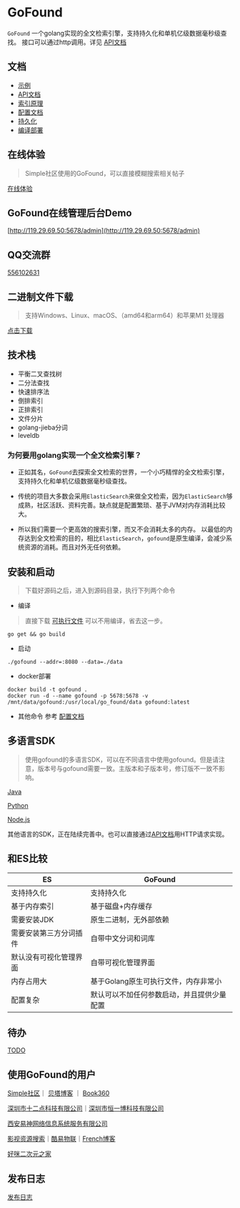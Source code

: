 # GoFound

`GoFound` 一个golang实现的全文检索引擎，支持持久化和单机亿级数据毫秒级查找。
接口可以通过http调用。详见 [API文档](./docs/api.md)

## 文档

+ [示例](./docs/example.md)
+ [API文档](./docs/api.md)
+ [索引原理](./docs/index.md)
+ [配置文档](./docs/config.md)
+ [持久化](./docs/storage.md)
+ [编译部署](./docs/compile.md)

## 在线体验

> Simple社区使用的GoFound，可以直接模糊搜索相关帖子

[在线体验](https://simpleui.72wo.com/search/simpleui)

## GoFound在线管理后台Demo
[http://119.29.69.50:5678/admin](http://119.29.69.50:5678/admin)

## QQ交流群

[556102631](https://qm.qq.com/cgi-bin/qm/qr?k=4OvO7bgRAhSLX0J2WXVbCWbY7hL7gMYd&jump_from=webapi)

## 二进制文件下载

> 支持Windows、Linux、macOS、（amd64和arm64）和苹果M1 处理器

[点击下载](https://github.com/newpanjing/gofound/releases)

## 技术栈

+ 平衡二叉查找树
+ 二分法查找
+ 快速排序法
+ 倒排索引
+ 正排索引
+ 文件分片
+ golang-jieba分词
+ leveldb

### 为何要用golang实现一个全文检索引擎？

+ 正如其名，`GoFound`去探索全文检索的世界，一个小巧精悍的全文检索引擎，支持持久化和单机亿级数据毫秒级查找。

+ 传统的项目大多数会采用`ElasticSearch`来做全文检索，因为`ElasticSearch`够成熟，社区活跃、资料完善。缺点就是配置繁琐、基于JVM对内存消耗比较大。

+ 所以我们需要一个更高效的搜索引擎，而又不会消耗太多的内存。 以最低的内存达到全文检索的目的，相比`ElasticSearch`，`gofound`是原生编译，会减少系统资源的消耗。而且对外无任何依赖。

## 安装和启动

> 下载好源码之后，进入到源码目录，执行下列两个命令
>

+ 编译

> 直接下载 [可执行文件](https://github.com/newpanjing/gofound/releases) 可以不用编译，省去这一步。

```shell
go get && go build
```

+ 启动

```shell
./gofound --addr=:8080 --data=./data
```

+ docker部署

```shell
docker build -t gofound .
docker run -d --name gofound -p 5678:5678 -v /mnt/data/gofound:/usr/local/go_found/data gofound:latest
```

+ 其他命令
  参考 [配置文档](./docs/config.md)

## 多语言SDK

> 使用gofound的多语言SDK，可以在不同语言中使用gofound。但是请注意，版本号与gofound需要一致。主版本和子版本号，修订版不一致不影响。

[Java](https://github.com/newpanjing/gofound-java)

[Python](https://github.com/newpanjing/gofound-python)

[Node.js](https://github.com/newpanjing/gofound-nodejs)

其他语言的SDK，正在陆续完善中。也可以直接通过[API文档](./docs/api.md)用HTTP请求实现。

## 和ES比较

| ES          | GoFound               |
|-------------|-----------------------|
| 支持持久化       | 支持持久化                 |
| 基于内存索引      | 基于磁盘+内存缓存             |
| 需要安装JDK     | 原生二进制，无外部依赖           |
| 需要安装第三方分词插件 | 自带中文分词和词库             |
| 默认没有可视化管理界面 | 自带可视化管理界面             |
| 内存占用大       | 基于Golang原生可执行文件，内存非常小 |
| 配置复杂        | 默认可以不加任何参数启动，并且提供少量配置 |


## 待办

[TODO](docs/TODO.md)

## 使用GoFound的用户

[Simple社区](https://simpleui.72wo.com)｜ [贝塔博客](https://www.88cto.com) ｜ [Book360](https://www.book360.cn)

[深圳市十二点科技有限公司](https://www.72wo.com)｜[深圳市恒一博科技有限公司](http://www.hooebo.com)

[西安易神网络信息系统服务有限公司](http://www.hansonvip.com/)

[影视资源搜索](https://movie.ipip.icu)｜[酷易物联](https://cooleiot.tech)｜[French博客](https://hoime.cn/)

[好咪二次元之家](http://hoime.space)

## 发布日志

[发布日志](./docs/release.md)